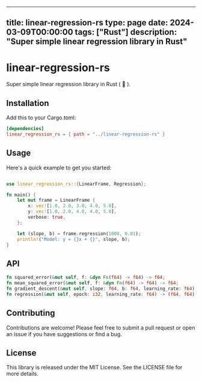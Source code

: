 
---
title: linear-regression-rs
type: page
date: 2024-03-09T00:00:00
tags: ["Rust"]
description: "Super simple linear regression library in Rust"
---


# linear-regression-rs
Super simple linear regression library in Rust ( :crab: ).

## Installation

Add this to your Cargo.toml:

```toml
[dependencies]
linear_regression_rs = { path = "../linear-regression-rs" }
```

## Usage

Here's a quick example to get you started:

```rust

use linear_regression_rs::{LinearFrame, Regression};

fn main() {
    let mut frame = LinearFrame {
        x: vec![1.0, 2.0, 3.0, 4.0, 5.0],
        y: vec![1.0, 2.0, 4.0, 4.0, 5.0],
        verbose: true,
    };

    let (slope, b) = frame.regression(1000, 0.01);
    println!("Model: y = {}x + {}", slope, b);
}
```

## API
```rust
fn squared_error(&mut self, f: &dyn Fn(f64) -> f64) -> f64;
fn mean_squared_error(&mut self, f: &dyn Fn(f64) -> f64) -> f64;
fn gradient_descent(&mut self, slope: f64, b: f64, learning_rate: f64) -> (f64, f64);
fn regression(&mut self, epoch: i32, learning_rate: f64) -> (f64, f64);
```

## Contributing

Contributions are welcome! Please feel free to submit a pull request or open an issue if you have suggestions or find a bug.

## License

This library is released under the MIT License. See the LICENSE file for more details.
